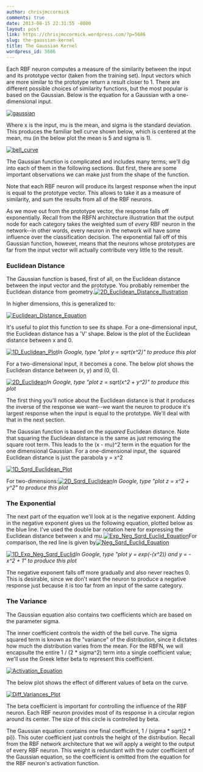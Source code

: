 ```yaml
---
author: chrisjmccormick
comments: true
date: 2013-08-15 22:31:55 -0800
layout: post
link: https://chrisjmccormick.wordpress.com/?p=5686
slug: the-gaussian-kernel
title: The Gaussian Kernel
wordpress_id: 5686
---
```


Each RBF neuron computes a measure of the similarity between the input and its prototype vector (taken from the training set). Input vectors which are more similar to the prototype return a result closer to 1. There are different possible choices of similarity functions, but the most popular is based on the Gaussian. Below is the equation for a Gaussian with a one-dimensional input.

[![gaussian](http://chrisjmccormick.files.wordpress.com/2013/08/gaussian.png)](http://chrisjmccormick.files.wordpress.com/2013/08/gaussian.png)

Where x is the input, mu is the mean, and sigma is the standard deviation. This produces the familiar bell curve shown below, which is centered at the mean, mu (in the below plot the mean is 5 and sigma is 1).

[![bell_curve](http://chrisjmccormick.files.wordpress.com/2013/08/bell_curve.png)](http://chrisjmccormick.files.wordpress.com/2013/08/bell_curve.png)

The Gaussian function is complicated and includes many terms; we'll dig into each of them in the following sections. But first, there are some important observations we can make just from the shape of the function.

Note that each RBF neuron will produce its largest response when the input is equal to the prototype vector. This allows to take it as a measure of similarity, and sum the results from all of the RBF neurons.

As we move out from the prototype vector, the response falls off exponentially. Recall from the RBFN architecture illustration that the output node for each category takes the weighted sum of _every_ RBF neuron in the network--in other words, every neuron in the network will have some influence over the classification decision. The exponential fall off of this Gaussian function, however, means that the neurons whose prototypes are far from the input vector will actually contribute very little to the result.


### Euclidean Distance


The Gaussian function is based, first of all, on the Euclidean distance between the input vector and the prototype. You probably remember the Euclidean distance from geometry.[![2D_Euclidean_Distance_Illustration](http://chrisjmccormick.files.wordpress.com/2013/08/2d_euclidean_distance_illustration.png)](http://chrisjmccormick.files.wordpress.com/2013/08/2d_euclidean_distance_illustration.png)

In higher dimensions, this is generalized to:

[![Euclidean_Distance_Equation](http://chrisjmccormick.files.wordpress.com/2013/08/euclidean_distance_equation.png)](http://chrisjmccormick.files.wordpress.com/2013/08/euclidean_distance_equation.png)

It's useful to plot this function to see its shape. For a one-dimensional input, the Euclidean distance has a 'V' shape. Below is the plot of the Euclidean distance between x and 0.

[![1D_Euclidean_Plot](http://chrisjmccormick.files.wordpress.com/2013/08/1d_euclidean_plot.png)](http://chrisjmccormick.files.wordpress.com/2013/08/1d_euclidean_plot.png)_In Google, type "plot y = sqrt(x^2)" to produce this plot_

For a two-dimensional input, it becomes a cone. The below plot shows the Euclidean distance between (x, y) and (0, 0).

[![2D_Euclidean](http://chrisjmccormick.files.wordpress.com/2013/08/2d_euclidean.png)](http://chrisjmccormick.files.wordpress.com/2013/08/2d_euclidean.png)_In Google, type "plot z = sqrt(x^2 + y^2)" to produce this plot_

The first thing you'll notice about the Euclidean distance is that it produces the inverse of the response we want--we want the neuron to produce it's largest response when the input is equal to the prototype. We'll deal with that in the next section.

The Gaussian function is based on the _squared_ Euclidean distance. Note that squaring the Euclidean distance is the same as just removing the square root term. This leads to the (x - mu)^2 term in the equation for the one dimensional Gaussian. For a one-dimensional input, the  squared Euclidean distance is just the parabola y = x^2

[![1D_Sqrd_Euclidean_Plot](http://chrisjmccormick.files.wordpress.com/2013/08/1d_sqrd_euclidean_plot.png)](http://chrisjmccormick.files.wordpress.com/2013/08/1d_sqrd_euclidean_plot.png)

For two-dimensions:[![2D_Sqrd_Euclidean](http://chrisjmccormick.files.wordpress.com/2013/08/2d_sqrd_euclidean.png)](http://chrisjmccormick.files.wordpress.com/2013/08/2d_sqrd_euclidean.png)_In Google, type "plot z = x^2 + y^2" to produce this plot_


### The Exponential


The next part of the equation we'll look at is the negative exponent. Adding in the negative exponent gives us the following equation, plotted below as the blue line. I've used the double bar notation here for expressing the Euclidean distance between x and mu.[![Exp_Neg_Sqrd_Euclid_Equation](http://chrisjmccormick.files.wordpress.com/2013/08/exp_neg_sqrd_euclid_equation.png)](http://chrisjmccormick.files.wordpress.com/2013/08/exp_neg_sqrd_euclid_equation.png)For comparison, the red line is given by[![Neg_Sqrd_Euclid_Equation](http://chrisjmccormick.files.wordpress.com/2013/08/neg_sqrd_euclid_equation.png)](http://chrisjmccormick.files.wordpress.com/2013/08/neg_sqrd_euclid_equation.png)

[![1D_Exp_Neg_Sqrd_Euclid](http://chrisjmccormick.files.wordpress.com/2013/08/1d_exp_neg_sqrd_euclid.png)](http://chrisjmccormick.files.wordpress.com/2013/08/1d_exp_neg_sqrd_euclid.png)_In Google, type "plot y = exp(-(x^2)) and y = -x^2 + 1" to produce this plot_

The negative exponent falls off more gradually and also never reaches 0. This is desirable, since we don't want the neuron to produce a negative response just because it is too far from an input of the same category.


### The Variance


The Gaussian equation also contains two coefficients which are based on the parameter sigma.

The inner coefficient controls the width of the bell curve. The sigma squared term is known as the "variance" of the distribution, since it dictates how much the distribution varies from the mean. For the RBFN, we will encapsulte the entire 1 / (2 * sigma^2) term into a single coefficient value; we'll use the Greek letter beta to represent this coefficient.

[![Activation_Equation](http://chrisjmccormick.files.wordpress.com/2013/08/activation_equation.png)](http://chrisjmccormick.files.wordpress.com/2013/08/activation_equation.png)

The below plot shows the effect of different values of beta on the curve.

[![Diff_Variances_Plot](http://chrisjmccormick.files.wordpress.com/2013/08/diff_variances_plot.png)](http://chrisjmccormick.files.wordpress.com/2013/08/diff_variances_plot.png)

The beta coefficient is important for controlling the influence of the RBF neuron. Each RBF neuron provides most of its response in a circular region around its center. The size of this circle is controlled by beta.

The Gaussian equation contains one final coefficient, 1 / (sigma * sqrt(2 * pi)). This outer coefficient just controls the height of the distribution. Recall from the RBF network architecture that we will apply a weight to the output of every RBF neuron. This weight is redundant with the outer coefficient of the Gaussian equation, so the coefficient is omitted from the equation for the RBF neuron's activation function.
